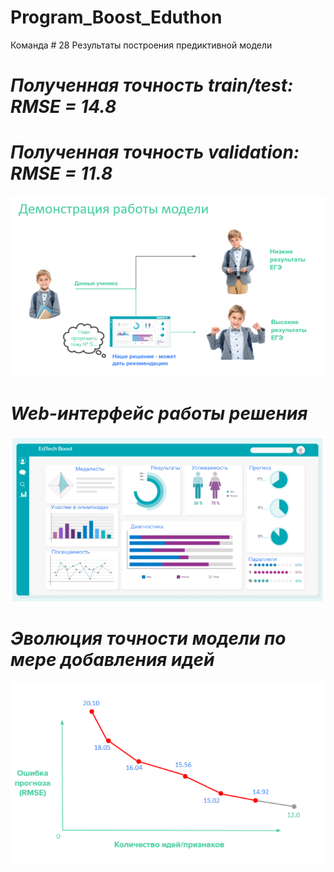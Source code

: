 # Program_Boost_Eduthon 
Команда # 28
Результаты построения предиктивной модели



# *Полученная точность train/test: RMSE = 14.8*

# *Полученная точность validation: RMSE = 11.8*


![](Images/Working_show.PNG)


# *Web-интерфейс работы решения*

![](Images/Dash_board_web.PNG)


# *Эволюция точности модели по мере добавления идей*

![](Images/RMSE_plot.PNG)
